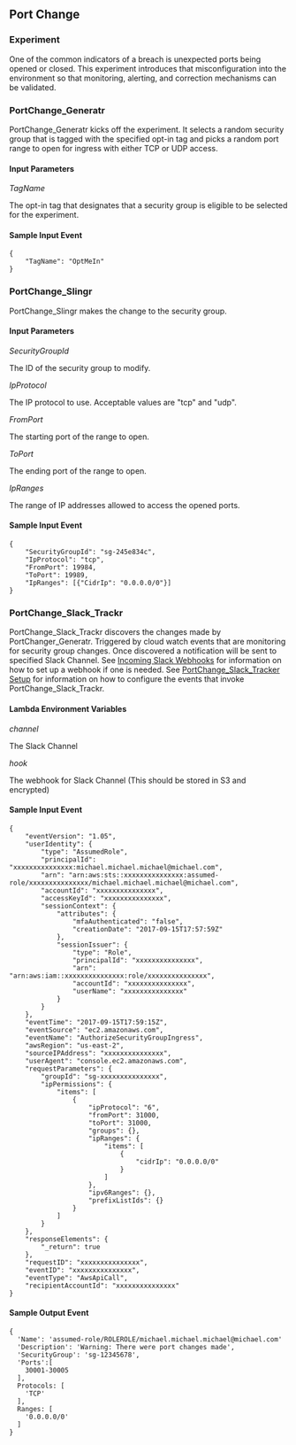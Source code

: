 Port Change
------------

### Experiment

One of the common indicators of a breach is unexpected ports being opened or closed.  This experiment introduces that misconfiguration into the environment so that monitoring, alerting, and correction mechanisms can be validated.

### PortChange_Generatr

PortChange_Generatr kicks off the experiment.  It selects a random security group that is tagged with the specified opt-in tag and picks a random port range to open for ingress with either TCP or UDP access.

#### Input Parameters

*TagName*

The opt-in tag that designates that a security group is eligible to be selected for the experiment.

#### Sample Input Event

```
{
    "TagName": "OptMeIn"
}
```

### PortChange_Slingr

PortChange_Slingr makes the change to the security group.

#### Input Parameters

*SecurityGroupId*

The ID of the security group to modify.

*IpProtocol*

The IP protocol to use.  Acceptable values are "tcp" and "udp".

*FromPort*

The starting port of the range to open.

*ToPort*

The ending port of the range to open.

*IpRanges*

The range of IP addresses allowed to access the opened ports.

#### Sample Input Event

```
{
    "SecurityGroupId": "sg-245e834c",
    "IpProtocol": "tcp",
    "FromPort": 19984,
    "ToPort": 19989,
    "IpRanges": [{"CidrIp": "0.0.0.0/0"}]
}
```

### PortChange_Slack_Trackr
PortChange_Slack_Trackr discovers the changes made by PortChanger_Generatr. Triggered by cloud watch events that are monitoring for security group changes. Once discovered a notification will be sent to specified Slack Channel.  See [Incoming Slack Webhooks](https://api.slack.com/incoming-webhooks) for information on how to set up a webhook if one is needed.  See [PortChange_Slack_Tracker Setup](../../docs/PortChange_Slack_Trackr_Setup.md) for information on how to configure the events that invoke PortChange_Slack_Trackr.

#### Lambda Environment Variables

*channel*

The Slack Channel

*hook*

The webhook for Slack Channel (This should be stored in S3 and encrypted)

#### Sample Input Event

```
{
    "eventVersion": "1.05",
    "userIdentity": {
        "type": "AssumedRole",
        "principalId": "xxxxxxxxxxxxxxx:michael.michael.michael@michael.com",
        "arn": "arn:aws:sts::xxxxxxxxxxxxxxx:assumed-role/xxxxxxxxxxxxxxx/michael.michael.michael@michael.com",
        "accountId": "xxxxxxxxxxxxxxx",
        "accessKeyId": "xxxxxxxxxxxxxxx",
        "sessionContext": {
            "attributes": {
                "mfaAuthenticated": "false",
                "creationDate": "2017-09-15T17:57:59Z"
            },
            "sessionIssuer": {
                "type": "Role",
                "principalId": "xxxxxxxxxxxxxxx",
                "arn": "arn:aws:iam::xxxxxxxxxxxxxxx:role/xxxxxxxxxxxxxxx",
                "accountId": "xxxxxxxxxxxxxxx",
                "userName": "xxxxxxxxxxxxxxx"
            }
        }
    },
    "eventTime": "2017-09-15T17:59:15Z",
    "eventSource": "ec2.amazonaws.com",
    "eventName": "AuthorizeSecurityGroupIngress",
    "awsRegion": "us-east-2",
    "sourceIPAddress": "xxxxxxxxxxxxxxx",
    "userAgent": "console.ec2.amazonaws.com",
    "requestParameters": {
        "groupId": "sg-xxxxxxxxxxxxxxx",
        "ipPermissions": {
            "items": [
                {
                    "ipProtocol": "6",
                    "fromPort": 31000,
                    "toPort": 31000,
                    "groups": {},
                    "ipRanges": {
                        "items": [
                            {
                                "cidrIp": "0.0.0.0/0"
                            }
                        ]
                    },
                    "ipv6Ranges": {},
                    "prefixListIds": {}
                }
            ]
        }
    },
    "responseElements": {
        "_return": true
    },
    "requestID": "xxxxxxxxxxxxxxx",
    "eventID": "xxxxxxxxxxxxxxx",
    "eventType": "AwsApiCall",
    "recipientAccountId": "xxxxxxxxxxxxxxx"
}
```

#### Sample Output Event

```
{
  'Name': 'assumed-role/ROLEROLE/michael.michael.michael@michael.com'
  'Description': 'Warning: There were port changes made',
  'SecurityGroup': 'sg-12345678',
  'Ports':[
    30001-30005
  ],
  Protocols: [
    'TCP'
  ],
  Ranges: [
    '0.0.0.0/0'
  ]
}
```
